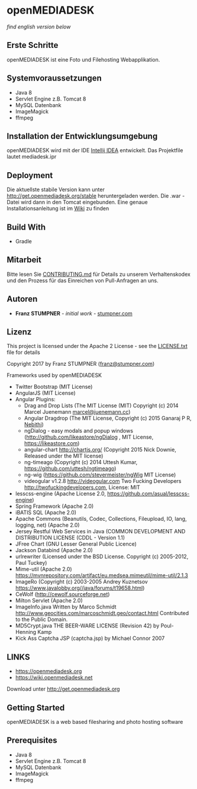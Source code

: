 # openMEDIADESK
*find english version below*

## Erste Schritte
openMEDIADESK ist eine Foto und Filehosting Webapplikation.

## Systemvoraussetzungen

* Java 8
* Servlet Engine z.B. Tomcat 8
* MySQL Datenbank
* ImageMagick
* ffmpeg

## Installation der Entwicklungsumgebung

openMEDIADESK wird mit der IDE [Intellij IDEA](https://www.jetbrains.com/idea/download) entwickelt. Das Projektfile lautet mediadesk.ipr

## Deployment

Die aktuellste stabile Version kann unter http://get.openmediadesk.org/stable heruntergeladen werden. Die .war - Datei wird dann in den Tomcat eingebunden. Eine genaue Installationsanleitung ist im [Wiki](https://wiki.openmediadesk.net/en/Installation) zu finden 

## Build With

* Gradle

## Mitarbeit

Bitte lesen Sie [CONTRIBUTING.md](CONTRIBUTING.md) für Details zu unserem Verhaltenskodex und den Prozess für das Einreichen von Pull-Anfragen an uns.

## Autoren

* **Franz STUMPNER** - *initial work* - [stumpner.com](http://www.stumpner.com)

## Lizenz

This project is licensed under the Apache 2 License - see the [LICENSE.txt](license.txt) file for details

Copyright 2017 by Franz STUMPNER (franz@stumpner.com)

Frameworks used by openMEDIADESK

+ Twitter Bootstrap (MIT License)
+ AngularJS (MIT License)
+ Angular Plugins:
    + Drag and Drop Lists (The MIT License (MIT) Copyright (c) 2014 Marcel Juenemann <marcel@juenemann.cc>)
    + Angular Dragdrop (The MIT License, Copyright (c) 2015 Ganaraj P R, [Nebithi](http://www.nebithi.com))
    + ngDialog - easy modals and popup windows (http://github.com/likeastore/ngDialog , MIT License, https://likeastore.com)
    + angular-chart http://chartjs.org/ (Copyright 2015 Nick Downie, Released under the MIT license)
    + ng-timeago (Copyright (c) 2014 Uttesh Kumar, https://github.com/uttesh/ngtimeago)
    + ng-wig (https://github.com/stevermeister/ngWig MIT License)
    + videogular v1.2.8 http://videogular.com Two Fucking Developers http://twofuckingdevelopers.com, License: MIT
+ lesscss-engine (Apache License 2.0, https://github.com/asual/lesscss-engine)
+ Spring Framework (Apache 2.0)
+ iBATIS SQL (Apache 2.0)
+ Apache Commons (Beanutils, Codec, Collections, Fileupload, IO, lang, logging, net) (Apache 2.0)
+ Jersey Restful Web Services in Java (COMMON DEVELOPMENT AND DISTRIBUTION LICENSE (CDDL - Version 1.1)
+ JFree Chart (GNU Lesser General Public Licence)
+ Jackson Databind (Apache 2.0)
+ urlrewriter (Licensed under the BSD License. Copyright (c) 2005-2012, Paul Tuckey)
+ Mime-util (Apache 2.0) https://mvnrepository.com/artifact/eu.medsea.mimeutil/mime-util/2.1.3
+ ImageRo (Copyright (c) 2003-2005 Andrey Kuznetsov https://www.javalobby.org//java/forums/t19658.html)
+ CeWolf (http://cewolf.sourceforge.net)
+ Milton Servlet (Apache 2.0)
+ ImageInfo.java Written by Marco Schmidt <http://www.geocities.com/marcoschmidt.geo/contact.html> Contributed to the Public Domain.
+ MD5Crypt.java THE BEER-WARE LICENSE (Revision 42) by Poul-Henning Kamp
+ Kick Ass Captcha JSP (captcha.jsp) by Michael Connor 2007

## LINKS

* https://openmediadesk.org
* https://wiki.openmediadesk.net

Download unter http://get.openmediadesk.org

## Getting Started
openMEDIADESK is a web based filesharing and photo hosting software

## Prerequisites

* Java 8
* Servlet Engine z.B. Tomcat 8
* MySQL Datenbank
* ImageMagick
* ffmpeg
